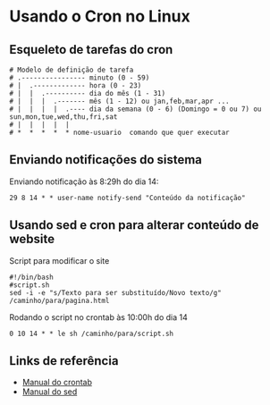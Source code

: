 # Usando o Cron no Linux

## Esqueleto de tarefas do cron

```shell
# Modelo de definição de tarefa
# .---------------- minuto (0 - 59)
# |  .------------- hora (0 - 23)
# |  |  .---------- dia do mês (1 - 31)
# |  |  |  .------- mês (1 - 12) ou jan,feb,mar,apr ...
# |  |  |  |  .---- dia da semana (0 - 6) (Domingo = 0 ou 7) ou sun,mon,tue,wed,thu,fri,sat
# |  |  |  |  |
# *  *  *  *  * nome-usuario  comando que quer executar
```

## Enviando notificações do sistema

Enviando notificação às 8:29h do dia 14:
```shell
29 8 14 * * user-name notify-send "Conteúdo da notificação"
```
## Usando sed e cron para alterar conteúdo de website

Script para modificar o site

```shell
#!/bin/bash
#script.sh
sed -i -e "s/Texto para ser substituído/Novo texto/g" /caminho/para/pagina.html
```

Rodando o script no crontab às 10:00h do dia 14

```shell
0 10 14 * * le sh /caminho/para/script.sh
```

## Links de referência
- [Manual do crontab](https://linux.die.net/man/5/crontab)
- [Manual do sed](https://linux.die.net/man/1/sed)
